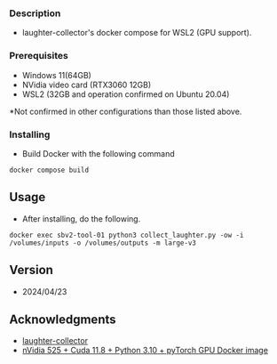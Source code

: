 ### Description

* laughter-collector's docker compose for WSL2 (GPU support).

### Prerequisites

* Windows 11(64GB)
* NVidia video card (RTX3060 12GB)
* WSL2 (32GB and operation confirmed on Ubuntu 20.04)

*Not confirmed in other configurations than those listed above.

### Installing

* Build Docker with the following command
```
docker compose build
```

## Usage

* After installing, do the following.
```
docker exec sbv2-tool-01 python3 collect_laughter.py -ow -i /volumes/inputs -o /volumes/outputs -m large-v3
```

## Version

* 2024/04/23

## Acknowledgments

* [laughter-collector](https://github.com/litagin02/laughter-collector)
* [nVidia 525 + Cuda 11.8 + Python 3.10 + pyTorch GPU Docker image](https://dev.to/ordigital/nvidia-525-cuda-118-python-310-pytorch-gpu-docker-image-1l4a)
